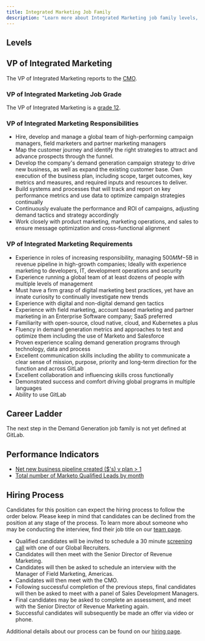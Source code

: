 ```yaml
---
title: Integrated Marketing Job Family
description: "Learn more about Integrated Marketing job family levels, roles and responsibilities."
---
```


## Levels

## VP of Integrated Marketing

The VP of Integrated Marketing reports to the [CMO](/job-families/marketing/chief-marketing-officer/).

### VP of Integrated Marketing Job Grade

The VP of Integrated Marketing is a [grade 12](/handbook/total-rewards/compensation/compensation-calculator/#gitlab-job-grades).

### VP of Integrated Marketing Responsibilities

- Hire, develop and manage a global team of high-performing campaign managers, field marketers and partner marketing managers
- Map the customer journey and identify the right strategies to attract and advance prospects through the funnel.
- Develop the company's demand generation campaign strategy to drive new business, as well as expand the existing customer base. Own execution of the business plan, including scope, target outcomes, key metrics and measures, and required inputs and resources to deliver.
- Build systems and processes that will track and report on key performance metrics and use data to optimize campaign strategies continually
- Continuously evaluate the performance and ROI of campaigns, adjusting demand tactics and strategy accordingly
- Work closely with product marketing, marketing operations, and sales to ensure message optimization and cross-functional alignment

### VP of Integrated Marketing Requirements

- Experience in roles of increasing responsibility, managing $500MM-$5B in revenue pipeline in high-growth companies; Ideally with experience marketing to developers, IT, development operations and security
- Experience running a global team of at least dozens of people with multiple levels of management
- Must have a firm grasp of digital marketing best practices, yet have an innate curiosity to continually investigate new trends
- Experience with digital and non-digital demand gen tactics
- Experience with field marketing, account based marketing and partner marketing in an Enterprise Software company; SaaS preferred
- Familiarity with open-source, cloud native, cloud, and Kubernetes a plus
- Fluency in demand generation metrics and approaches to test and optimize them including the use of Marketo and Salesforce
- Proven experience scaling demand generation programs through technology, data and process
- Excellent communication skills including the ability to communicate a clear sense of mission, purpose, priority and long-term direction for the function and across GitLab
- Excellent collaboration and influencing skills cross functionally
- Demonstrated success and comfort driving global programs in multiple languages
- Ability to use GitLab

## Career Ladder

The next step in the Demand Generation job family is not yet defined at GitLab.

## Performance Indicators

- [Net new business pipeline created ($'s) v plan > 1](/handbook/marketing/performance-indicators/)
- [Total number of  Marketo Qualified Leads by month](/handbook/marketing/performance-indicators/)

## Hiring Process

Candidates for this position can expect the hiring process to follow the order below. Please keep in mind that candidates can be declined from the position at any stage of the process. To learn more about someone who may be conducting the interview, find their job title on our [team page](/handbook/company/team/).

- Qualified candidates will be invited to schedule a 30 minute [screening call](/handbook/hiring/candidate-faq/#screening-call) with one of our Global Recruiters.
- Candidates will then meet with the Senior Director of Revenue Marketing.
- Candidates will then be asked to schedule an interview with the Manager of Field Marketing, Americas.
- Candidates will then meet with the CMO.
- Following successful completion of the previous steps, final candidates will then be asked to meet with a panel of Sales Development Managers.
- Final candidates may be asked to complete an assessment, and meet with the Senior Director of Revenue Marketing again.
- Successful candidates will subsequently be made an offer via video or phone.

Additional details about our process can be found on our [hiring page](/handbook/hiring/).
